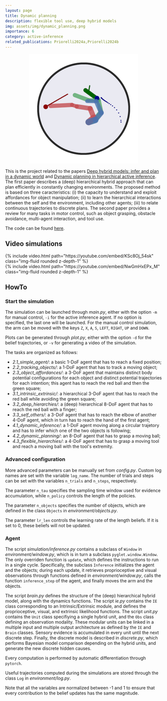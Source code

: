 ```yaml
---
layout: page
title: Dynamic planning
description: flexible tool use, deep hybrid models
img: assets/img/dynamic_planning.png
importance: 6
category: active-inference
related_publications: Priorelli2024a,Priorelli2024b
---
```


<p align="center">
  <img src="/assets/img/dynamic_planning.png">
</p>

This is the project related to the papers [Deep hybrid models: infer and plan in a dynamic world](https://www.mdpi.com/1099-4300/27/6/570) and [Dynamic planning in hierarchical active inference](http://sciencedirect.com/science/article/pii/S0893608024010049). The first paper describes a (deep) hierarchical hybrid approach that can plan efficiently in constantly changing environments. The proposed method is based on three caracteristics: (i) the capacity to understand and exploit affordances for object manipulation; (ii) to learn the hierarchical interactions between the self and the environment, including other agents; (iii) to relate continuous trajectories to discrete plans. The second paper provides a review for many tasks in motor control, such as object grasping, obstacle avoidance, multi-agent interaction, and tool use.

The code can be found [here](https://github.com/priorelli/dynamic-planning).

## Video simulations

<div class="row mt-3">
    <div class="col-sm mt-3 mt-md-0">
        {% include video.html path="https://youtube.com/embed/KSc8Oj_54sk" class="img-fluid rounded z-depth-1" %}
    </div>
    <div class="col-sm mt-3 mt-md-0">
        {% include video.html path="https://youtube.com/embed/NwGmHxEPx_M" class="img-fluid rounded z-depth-1" %}
    </div>
</div>
<div class="caption">
</div>

## HowTo

### Start the simulation

The simulation can be launched through *main.py*, either with the option `-m` for manual control, `-i` for the active inference agent. If no option is specified, the last one will be launched. For the manual control simulation, the arm can be moved with the keys `Z`, `X`, `A`, `S`, `LEFT`, `RIGHT`, `UP` and `DOWN`.

Plots can be generated through *plot.py*, either with the option `-d` for the belief trajectories, or `-v` for generating a video of the simulation.

The tasks are organized as follows:

- *2.1_simple_agent/*: a basic 1-DoF agent that has to reach a fixed position;
- *2.2_tracking_objects/*: a 1-DoF agent that has to track a moving object;
- *2.3_object_affordances/*: a 3-DoF agent that maintains distinct body potential configurations for each object and distinct potential trajectories for each intention; this agent has to reach the red ball and then the green square;
- *3.1_intrinsic_extrinsic/*: a hierarchical 3-DoF agent that has to reach the red ball while avoiding the green square;
- *3.2_deep_hierarchies/*: a (deep) hierarchical 8-DoF agent that has to reach the red ball with a finger;
- *3.3_self_others/*: a 3-DoF agent that has to reach the elbow of another 4-DoF agent, which in turn has to reach the hand of the first agent;
- *4.1_dynamic_inference/*: a 1-DoF agent moving along a circular trajetory and has to infer which one of the two objects is following;
- *4.2_dynamic_planning/*: an 8-DoF agent that has to grasp a moving ball;
- *4.3_flexible_hierarchies/*: a 4-DoF agent that has to grasp a moving tool and reach a moving ball with the tool's extremity.

### Advanced configuration

More advanced parameters can be manually set from *config.py*. Custom log names are set with the variable `log_name`. The number of trials and steps can be set with the variables `n_trials` and `n_steps`, respectively.

The parameter `n_tau` specifies the sampling time window used for evidence accumulation, while `n_policy` controls the length of the policies.

The parameter `n_objects` specifies the number of objects, which are defined in the class `Objects` in *environment/objects.py*.

The parameter `lr_len` controls the learning rate of the length beliefs. If it is set to 0, these beliefs will not be updated.

### Agent

The script *simulation/inference.py* contains a subclass of `Window` in *environment/window.py*, which is in turn a subclass `pyglet.window.Window`. The only overriden function is `update`, which defines the instructions to run in a single cycle. Specifically, the subclass `Inference` initializes the agent and the objects; during each update, it retrieves proprioceptive and visual observations through functions defined in *environment/window.py*, calls the function `inference_step` of the agent, and finally moves the arm and the objects.

The script *brain.py* defines the structure of the (deep) hierarchical hybrid model, along with the dynamics functions. The script *ie.py* contains the `IE` class corresponding to an Intrinsic/Extrinsic module, and defines the proprioceptive, visual, and extrinsic likelihood functions. The script *unit.py* contains the `Unit` class specifiying a single hybrid unit, and the `Obs` class defining an observation modality. These modular units can be linked in a multiple input and multiple output architecture as defined by the `IE` and `Brain` classes. Sensory evidence is accumulated in every unit until the next discrete step. Finally, the discrete model is described in *discrete.py*, which performs Bayesian model comparison depending on the hybrid units, and generate the new discrete hidden causes.

Every computation is performed by automatic differentiation through `pytorch`.

Useful trajectories computed during the simulations are stored through the class `Log` in *environment/log.py*.

Note that all the variables are normalized between -1 and 1 to ensure that every contribution to the belief updates has the same magnitude.